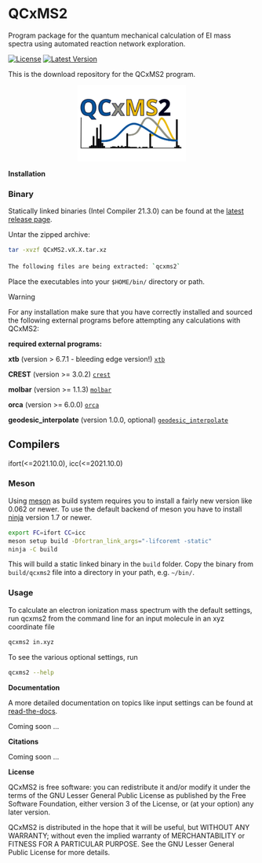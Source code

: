 # QCxMS2
Program package for the quantum mechanical calculation of EI mass spectra using automated reaction network exploration.

[![License](https://img.shields.io/github/license/grimme-lab/QCxMS2)](https://github.com/grimme-lab/QCxMS2/blob/main/COPYING)
[![Latest Version](https://img.shields.io/github/v/release/grimme-lab/QCxMS2)](https://github.com/grimme-lab/QCxMS2/releases/latest)


This is the download repository for the QCxMS2 program. 

<div align="center">
<img src="./assets/logo/qcxms2.svg" alt="Mass spectra calculation" width="220">
</div>

**Installation**

### Binary 

Statically linked binaries (Intel Compiler 21.3.0) can be found at the [latest release page](https://github.com/grimme-lab/QCxMS2/releases/latest).


Untar the zipped archive:

```bash
tar -xvzf QCxMS2.vX.X.tar.xz

The following files are being extracted: `qcxms2`
```
Place the executables into your ``$HOME/bin/`` directory or path.


> [!WARNING]
> For any installation make sure that you have correctly installed and sourced the following external programs before attempting any calculations with QCxMS2:

**required external programs:**

**xtb** (version > 6.7.1 - bleeding edge version!)
[`xtb`](https://github.com/grimme-lab/xtb)


**CREST** (version >= 3.0.2)
[`crest`](https://github.com/crest-lab/crest)


**molbar** (version >= 1.1.3)
[`molbar`](https://git.rwth-aachen.de/bannwarthlab/molbar)


**orca** (version >= 6.0.0)
[`orca`](https://orcaforum.kofo.mpg.de)


**geodesic_interpolate** (version 1.0.0, optional)
[`geodesic_interpolate`](https://github.com/virtualzx-nad/geodesic-interpolate)





## Compilers 

ifort(<=2021.10.0), icc(<=2021.10.0)

### Meson

Using [meson](https://mesonbuild.com/) as build system requires you to install a fairly new version like 0.062 or newer.
To use the default backend of meson you have to install [ninja](https://ninja-build.org/) version 1.7 or newer.

```bash
export FC=ifort CC=icc
meson setup build -Dfortran_link_args="-lifcoremt -static" 
ninja -C build 
```

This will build a static linked binary in the ``build`` folder. Copy the binary from ``build/qcxms2`` file into a directory in your path, e.g. ``~/bin/``.


### Usage

To calculate an electron ionization mass spectrum with the default settings, run qcxms2 from the command line for an input molecule in an xyz coordinate file

```bash
qcxms2 in.xyz 
```

To see the various optional settings, run

```bash
qcxms2 --help
```


**Documentation**

A more detailed documentation on topics like input settings can be found at [read-the-docs](https://xtb-docs.readthedocs.io/en/latest/qcxms2_doc/qcxms2.html). 

Coming soon ...

**Citations**

Coming soon ...



**License**

QCxMS2 is free software: you can redistribute it and/or modify it under
the terms of the GNU Lesser General Public License as published by
the Free Software Foundation, either version 3 of the License, or
(at your option) any later version.

QCxMS2 is distributed in the hope that it will be useful,
but WITHOUT ANY WARRANTY; without even the implied warranty of
MERCHANTABILITY or FITNESS FOR A PARTICULAR PURPOSE.  See the
GNU Lesser General Public License for more details.

